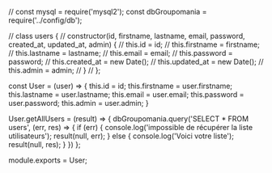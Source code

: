 // const mysql = require('mysql2');
const dbGroupomania = require('../config/db');

// class users {
//     constructor(id, firstname, lastname, email, password, created_at, updated_at, admin) {
//         this.id = id;
//         this.firstname = firstname;
//         this.lastname = lastname;
//         this.email = email;
//         this.password = password;
//         this.created_at = new Date();
//         this.updated_at = new Date();
//         this.admin = admin;
//     }
// };

const User = (user) => {
    this.id = id;
    this.firstname = user.firstname;
    this.lastname = user.lastname;
    this.email = user.email;
    this.password = user.password;
    this.admin = user.admin;
}

User.getAllUsers = (result) => {
    dbGroupomania.query('SELECT * FROM users', (err, res) => {
        if (err) {
            console.log('impossible de récupérer la liste utilisateurs');
            result(null, err);
        } else {
            console.log('Voici votre liste');
            result(null, res);
        }
    })
};

module.exports = User;